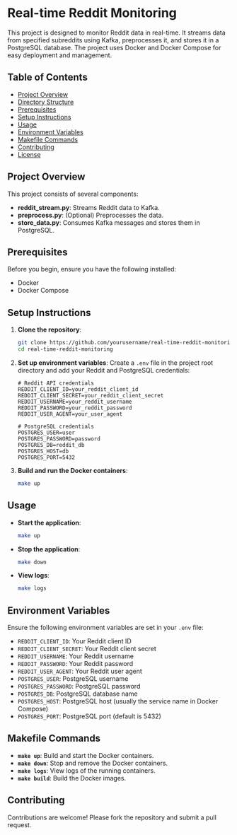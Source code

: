# Real-time Reddit Monitoring

This project is designed to monitor Reddit data in real-time. It streams data from specified subreddits using Kafka, preprocesses it, and stores it in a PostgreSQL database. The project uses Docker and Docker Compose for easy deployment and management.

## Table of Contents

- [Project Overview](#project-overview)
- [Directory Structure](#directory-structure)
- [Prerequisites](#prerequisites)
- [Setup Instructions](#setup-instructions)
- [Usage](#usage)
- [Environment Variables](#environment-variables)
- [Makefile Commands](#makefile-commands)
- [Contributing](#contributing)
- [License](#license)

## Project Overview

This project consists of several components:
- **reddit_stream.py**: Streams Reddit data to Kafka.
- **preprocess.py**: (Optional) Preprocesses the data.
- **store_data.py**: Consumes Kafka messages and stores them in PostgreSQL.

## Prerequisites

Before you begin, ensure you have the following installed:
- Docker
- Docker Compose

## Setup Instructions

1. **Clone the repository**:
    ```sh
    git clone https://github.com/yourusername/real-time-reddit-monitoring.git
    cd real-time-reddit-monitoring
    ```

2. **Set up environment variables**:
    Create a `.env` file in the project root directory and add your Reddit and PostgreSQL credentials:
    ```env
    # Reddit API credentials
    REDDIT_CLIENT_ID=your_reddit_client_id
    REDDIT_CLIENT_SECRET=your_reddit_client_secret
    REDDIT_USERNAME=your_reddit_username
    REDDIT_PASSWORD=your_reddit_password
    REDDIT_USER_AGENT=your_user_agent

    # PostgreSQL credentials
    POSTGRES_USER=user
    POSTGRES_PASSWORD=password
    POSTGRES_DB=reddit_db
    POSTGRES_HOST=db
    POSTGRES_PORT=5432
    ```

3. **Build and run the Docker containers**:
    ```sh
    make up
    ```

## Usage

- **Start the application**:
    ```sh
    make up
    ```

- **Stop the application**:
    ```sh
    make down
    ```

- **View logs**:
    ```sh
    make logs
    ```

## Environment Variables

Ensure the following environment variables are set in your `.env` file:

- `REDDIT_CLIENT_ID`: Your Reddit client ID
- `REDDIT_CLIENT_SECRET`: Your Reddit client secret
- `REDDIT_USERNAME`: Your Reddit username
- `REDDIT_PASSWORD`: Your Reddit password
- `REDDIT_USER_AGENT`: Your Reddit user agent
- `POSTGRES_USER`: PostgreSQL username
- `POSTGRES_PASSWORD`: PostgreSQL password
- `POSTGRES_DB`: PostgreSQL database name
- `POSTGRES_HOST`: PostgreSQL host (usually the service name in Docker Compose)
- `POSTGRES_PORT`: PostgreSQL port (default is 5432)

## Makefile Commands

- **`make up`**: Build and start the Docker containers.
- **`make down`**: Stop and remove the Docker containers.
- **`make logs`**: View logs of the running containers.
- **`make build`**: Build the Docker images.

## Contributing

Contributions are welcome! Please fork the repository and submit a pull request.
